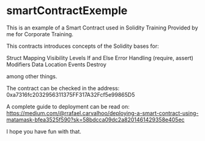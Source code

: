 # smartContractExemple
This is an example of a Smart Contract used in Solidity Training Provided by me for Corporate Training.

This contracts introduces concepts of the Solidity bases for:

Struct
Mapping
Visibility Levels
If and Else
Error Handling (require, assert)
Modifiers
Data Location
Events
Destroy

among other things.

The contract can be checked in the address: 0xa7316fc2032956311375FF317A32Fcf5e99865D5

A complete guide to deployment can be read on: https://medium.com/@rrafael.carvalhoo/deploying-a-smart-contract-using-matamask-bfea3525f590?sk=58bdcca09dc2a8201461429358e405ec

I hope you have fun with that.
